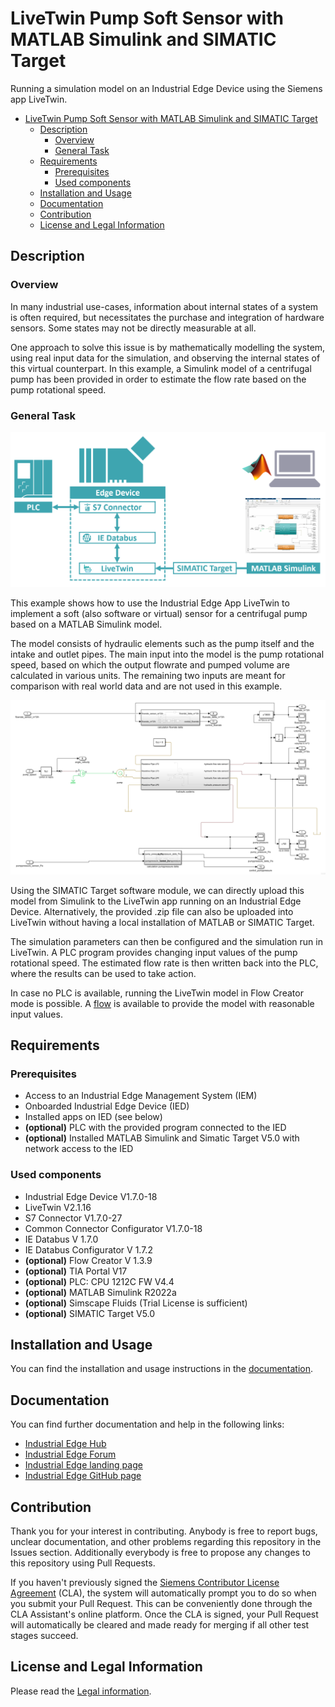 # LiveTwin Pump Soft Sensor with MATLAB Simulink and SIMATIC Target

Running a simulation model on an Industrial Edge Device using the Siemens app LiveTwin.

- [LiveTwin Pump Soft Sensor with MATLAB Simulink and SIMATIC Target](#livetwin-pump-soft-sensor-with-matlab-simulink-and-simatic-target)
  - [Description](#description)
    - [Overview](#overview)
    - [General Task](#general-task)
  - [Requirements](#requirements)
    - [Prerequisites](#prerequisites)
    - [Used components](#used-components)
  - [Installation and Usage](#installation-and-usage)
  - [Documentation](#documentation)
  - [Contribution](#contribution)
  - [License and Legal Information](#license-and-legal-information)

## Description

### Overview

In many industrial use-cases, information about internal states of a system is often required, but necessitates the purchase and integration of hardware sensors. Some states may not be directly measurable at all.

One approach to solve this issue is by mathematically modelling the system, using real input data for the simulation, and observing the internal states of this virtual counterpart. In this example, a Simulink model of a centrifugal pump has been provided in order to estimate the flow rate based on the pump rotational speed.


### General Task

![architecture](/docs/graphics/architecture.png)

This example shows how to use the Industrial Edge App LiveTwin to implement a soft (also software or virtual) sensor for a centrifugal pump based on a MATLAB Simulink model.

The model consists of hydraulic elements such as the pump itself and the intake and outlet pipes. The main input into the model is the pump rotational speed, based on which the output flowrate and pumped volume are calculated in various units. The remaining two inputs are meant for comparison with real world data and are not used in this example.

![model](/docs/graphics/model.png)

Using the SIMATIC Target software module, we can directly upload this model from Simulink to the LiveTwin app running on an Industrial Edge Device. Alternatively, the provided .zip file can also be uploaded into LiveTwin without having a local installation of MATLAB or SIMATIC Target.

The simulation parameters can then be configured and the simulation run in LiveTwin. A PLC program provides changing input values of the pump rotational speed. The estimated flow rate is then written back into the PLC, where the results can be used to take action.

In case no PLC is available, running the LiveTwin model in Flow Creator mode is possible. A [flow](src/livetwin_pump_flow.json) is available to provide the model with reasonable input values.


## Requirements

### Prerequisites

* Access to an Industrial Edge Management System (IEM)
* Onboarded Industrial Edge Device (IED)
* Installed apps on IED (see below)
* **(optional)** PLC with the provided program connected to the IED
* **(optional)** Installed MATLAB Simulink and Simatic Target V5.0 with network access to the IED

### Used components

* Industrial Edge Device V1.7.0-18
* LiveTwin V2.1.16
* S7 Connector V1.7.0-27
* Common Connector Configurator V1.7.0-18
* IE Databus V 1.7.0
* IE Databus Configurator V 1.7.2
* **(optional)** Flow Creator V 1.3.9
* **(optional)** TIA Portal V17
* **(optional)** PLC: CPU 1212C FW V4.4
* **(optional)** MATLAB Simulink R2022a
* **(optional)** Simscape Fluids (Trial License is sufficient)
* **(optional)** SIMATIC Target V5.0

## Installation and Usage

You can find the installation and usage instructions in the [documentation](docs/Documentation.md).

## Documentation

You can find further documentation and help in the following links:

* [Industrial Edge Hub](https://iehub.eu1.edge.siemens.cloud/#/documentation)
* [Industrial Edge Forum](https://www.siemens.com/industrial-edge-forum)
* [Industrial Edge landing page](https://new.siemens.com/global/en/products/automation/topic-areas/industrial-edge/simatic-edge.html)
* [Industrial Edge GitHub page](https://github.com/industrial-edge)

## Contribution

Thank you for your interest in contributing. Anybody is free to report bugs, unclear documentation, and other problems regarding this repository in the Issues section.
Additionally everybody is free to propose any changes to this repository using Pull Requests.

If you haven't previously signed the [Siemens Contributor License Agreement](https://cla-assistant.io/industrial-edge/) (CLA), the system will automatically prompt you to do so when you submit your Pull Request. This can be conveniently done through the CLA Assistant's online platform. Once the CLA is signed, your Pull Request will automatically be cleared and made ready for merging if all other test stages succeed.

## License and Legal Information

Please read the [Legal information](LICENSE.txt).

